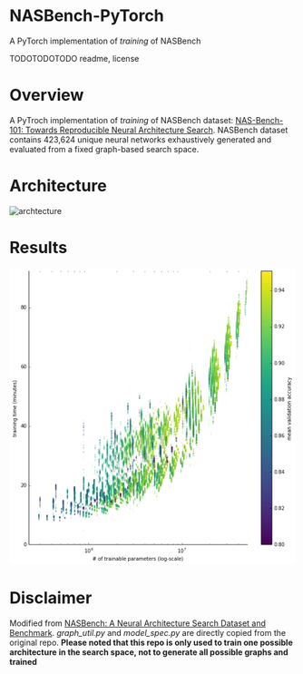 # NASBench-PyTorch
A PyTorch implementation of *training* of NASBench

TODOTODOTODO readme, license

# Overview
A PyTroch implementation of *training* of NASBench dataset: [NAS-Bench-101: Towards Reproducible Neural Architecture Search](https://arxiv.org/abs/1902.09635).
NASBench dataset contains 423,624 unique neural networks exhaustively generated and evaluated from a fixed graph-based search space.

# Architecture
![archtecture](./assets/architecture.png)

# Results
![param-time-acc](./assets/param_time_acc.png)

# Disclaimer
Modified from [NASBench: A Neural Architecture Search Dataset and Benchmark](https://github.com/google-research/nasbench).
*graph_util.py* and *model_spec.py* are directly copied from the original repo.
**Please noted that this repo is only used to train one possible architecture in the search space, not to generate all possible graphs and trained**
